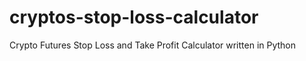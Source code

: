 # cryptos-stop-loss-calculator
Crypto Futures Stop Loss and Take Profit Calculator written in Python
